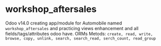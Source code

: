 # workshop_aftersales
Odoo v14.0 creating app/module for Automobile named `workshop_aftersales` and practicing views enhancement and all fields/tags/attributes odoo have. 
ORMs Metods: `create, read, write, browse, copy, unlink, search, search_read, serch_count, read_group`
